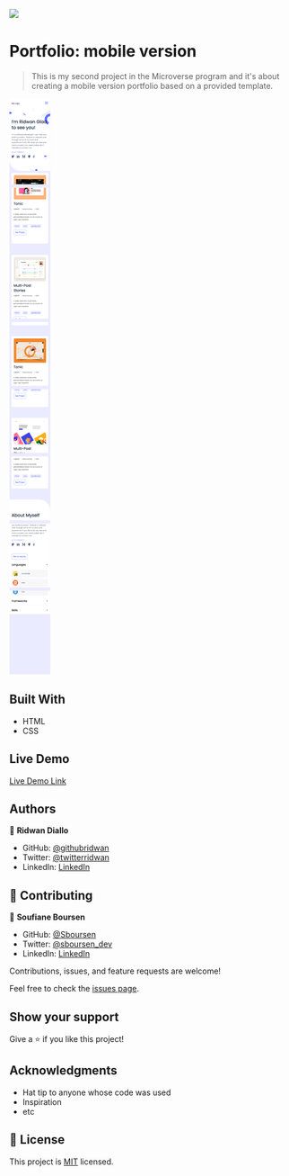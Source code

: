 ![](https://img.shields.io/badge/Microverse-blueviolet)

# Portfolio: mobile version

> This is my second project in the Microverse program and it's about creating a mobile version portfolio based on a provided template.

![screenshot](/images/screencapturePortfolio1.png)

## Built With

- HTML
- CSS

## Live Demo

[Live Demo Link](https://ridwanediallo.github.io/Portfolio/)

## Authors

👤 **Ridwan Diallo**

- GitHub: [@githubridwan](https://github.com/ridwanediallo)
- Twitter: [@twitterridwan](https://twitter.com/RidwaneD)
- LinkedIn: [LinkedIn](https://www.linkedin.com/in/ridwan-diallo-9a1634193)

## 🤝 Contributing

👤 **Soufiane Boursen**

- GitHub: [@Sboursen](https://github.com/Sboursen)
- Twitter: [@sboursen_dev](https://twitter.com/sboursen_dev)
- LinkedIn: [LinkedIn](https://linkedin.com/in/sboursen)

Contributions, issues, and feature requests are welcome!

Feel free to check the [issues page](../../issues/).

## Show your support

Give a ⭐️ if you like this project!

## Acknowledgments

- Hat tip to anyone whose code was used
- Inspiration
- etc

## 📝 License

This project is [MIT](./MIT.md) licensed.
